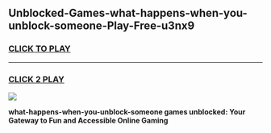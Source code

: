 
## Unblocked-Games-what-happens-when-you-unblock-someone-Play-Free-u3nx9
<h3>
<a href="https://premium76.site?title=what-happens-when-you-unblock-someone&ref=12A">CLICK TO PLAY</a></h3>
<hr>

<h3>
<a href="https://premium76.site?title=what-happens-when-you-unblock-someone&ref=12A">CLICK 2 PLAY</a>
  
</h3>

<a href="https://premium76.site?title=what-happens-when-you-unblock-someone&ref=12A"><img src="https://clearcache.store/games.png"></a>


**what-happens-when-you-unblock-someone games unblocked: Your Gateway to Fun and Accessible Online Gaming**
